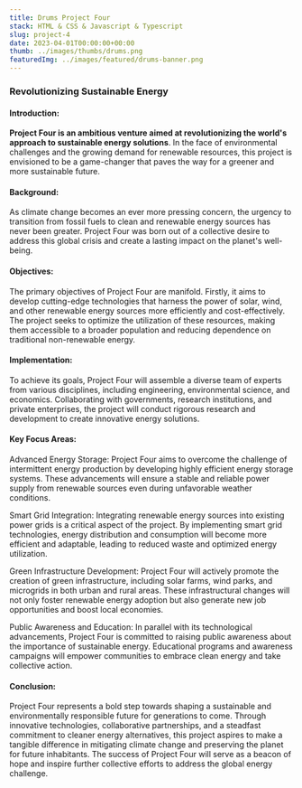 ```yaml
---
title: Drums Project Four
stack: HTML & CSS & Javascript & Typescript
slug: project-4
date: 2023-04-01T00:00:00+00:00
thumb: ../images/thumbs/drums.png
featuredImg: ../images/featured/drums-banner.png
---
```


### Revolutionizing Sustainable Energy

#### Introduction:

**Project Four is an ambitious venture aimed at revolutionizing the world's approach to sustainable energy solutions**. In the face of environmental challenges and the growing demand for renewable resources, this project is envisioned to be a game-changer that paves the way for a greener and more sustainable future.

#### Background:

As climate change becomes an ever more pressing concern, the urgency to transition from fossil fuels to clean and renewable energy sources has never been greater. Project Four was born out of a collective desire to address this global crisis and create a lasting impact on the planet's well-being.

#### Objectives:

The primary objectives of Project Four are manifold. Firstly, it aims to develop cutting-edge technologies that harness the power of solar, wind, and other renewable energy sources more efficiently and cost-effectively. The project seeks to optimize the utilization of these resources, making them accessible to a broader population and reducing dependence on traditional non-renewable energy.

#### Implementation:

To achieve its goals, Project Four will assemble a diverse team of experts from various disciplines, including engineering, environmental science, and economics. Collaborating with governments, research institutions, and private enterprises, the project will conduct rigorous research and development to create innovative energy solutions.

#### Key Focus Areas:

Advanced Energy Storage: Project Four aims to overcome the challenge of intermittent energy production by developing highly efficient energy storage systems. These advancements will ensure a stable and reliable power supply from renewable sources even during unfavorable weather conditions.

Smart Grid Integration: Integrating renewable energy sources into existing power grids is a critical aspect of the project. By implementing smart grid technologies, energy distribution and consumption will become more efficient and adaptable, leading to reduced waste and optimized energy utilization.

Green Infrastructure Development: Project Four will actively promote the creation of green infrastructure, including solar farms, wind parks, and microgrids in both urban and rural areas. These infrastructural changes will not only foster renewable energy adoption but also generate new job opportunities and boost local economies.

Public Awareness and Education: In parallel with its technological advancements, Project Four is committed to raising public awareness about the importance of sustainable energy. Educational programs and awareness campaigns will empower communities to embrace clean energy and take collective action.

#### Conclusion:

Project Four represents a bold step towards shaping a sustainable and environmentally responsible future for generations to come. Through innovative technologies, collaborative partnerships, and a steadfast commitment to cleaner energy alternatives, this project aspires to make a tangible difference in mitigating climate change and preserving the planet for future inhabitants. The success of Project Four will serve as a beacon of hope and inspire further collective efforts to address the global energy challenge.
